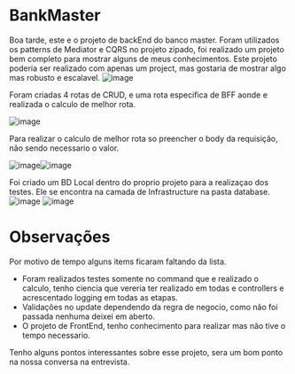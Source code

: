 # BankMaster

Boa tarde, este e o projeto de backEnd do banco master.
Foram utilizados os patterns de Mediator e CQRS no projeto zipado, foi realizado um projeto bem completo para mostrar alguns de meus conhecimentos.
Este projeto poderia ser realizado com apenas um project, mas gostaria de mostrar algo mas robusto e escalavel.
![image](https://github.com/user-attachments/assets/259aad1e-42aa-49b9-a8e5-364cdf9bf355)


Foram criadas 4 rotas de CRUD, e uma rota especifica de BFF aonde e realizada o calculo de melhor rota.

![image](https://github.com/user-attachments/assets/2344022b-cf7d-428e-a338-e43d3cbfac33)

Para realizar o calculo de melhor rota so preencher o body da requisição, não sendo necessario o valor.

![image](https://github.com/user-attachments/assets/c6eb2284-62ed-4a4e-8b0b-8c5c50e27d18)![image](https://github.com/user-attachments/assets/a3247241-d15c-4b6f-92f3-890168296db3)

Foi criado um BD Local dentro do proprio projeto para a realizaçao dos testes.
Ele se encontra na camada de Infrastructure na pasta database.
![image](https://github.com/user-attachments/assets/0706064e-3658-4db9-9e00-3217947e68ea)
![image](https://github.com/user-attachments/assets/dc9b8a2a-be05-4dd2-821b-2274e5babffb)

# Observações

Por motivo de tempo alguns items ficaram faltando da lista.
 - Foram realizados testes somente no command que e realizado o calculo, tenho ciencia que vereria ter realizado em todas e controllers e acrescentado logging em todas as etapas.
 - Validações no update dependendo da regra de negocio, como não foi passada nenhuma deixei em aberto.
 - O projeto de FrontEnd, tenho conhecimento para realizar mas não tive o tempo necessario.

Tenho alguns pontos interessantes sobre esse projeto, sera um bom ponto na nossa conversa na entrevista.
